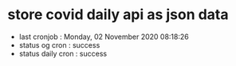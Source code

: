 # store covid daily api as json data

- last cronjob : Monday, 02 November 2020 08:18:26
- status og cron : success
- status daily cron : success
      
      